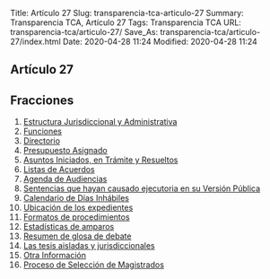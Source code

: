 Title: Artículo 27
Slug: transparencia-tca-articulo-27
Summary: Transparencia TCA, Artículo 27
Tags: Transparencia TCA
URL: transparencia-tca/articulo-27/
Save_As: transparencia-tca/articulo-27/index.html
Date: 2020-04-28 11:24
Modified: 2020-04-28 11:24


## Artículo 27



## Fracciones


1. [Estructura Jurisdiccional y Administrativa](f01-estructura-jurisdiccional-administrativa/)
2. [Funciones](f02-funciones/)
3. [Directorio](f03-directorio/)
4. [Presupuesto Asignado](f04-presupuesto-asignado/)
5. [Asuntos Iniciados, en Trámite y Resueltos](f05-asuntos-iniciados-tramite-concluidos/)
6. [Listas de Acuerdos](f06-listas-acuerdos/)
7. [Agenda de Audiencias](f07-agenda-audiencias/)
8. [Sentencias que hayan causado ejecutoria en su Versión Pública](f08-sentencias-causado-ejecutoria/)
9. [Calendario de Días Inhábiles](f09-calendario-dias-inhabiles/)
10. [Ubicación de los expedientes](f10-ubicacion-expedientes/)
11. [Formatos de procedimientos](f11-formatos-procedimientos/)
12. [Estadísticas de amparos](f12-estadisticas-amparos/)
13. [Resumen de glosa de debate](f13-glosa-debate/)
14. [Las tesis aisladas y jurisdiccionales](f14-tesis-aisladas/)
15. [Otra Información](f15-otra-informacion/)
16. [Proceso de Selección de Magistrados](f16-seleccion-jueces-magistrados/)


